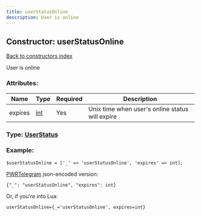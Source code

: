 ```yaml
---
title: userStatusOnline
description: User is online
---
```

## Constructor: userStatusOnline  
[Back to constructors index](index.md)



User is online

### Attributes:

| Name     |    Type       | Required | Description |
|----------|---------------|----------|-------------|
|expires|[int](../types/int.md) | Yes|Unix time when user's online status will expire|



### Type: [UserStatus](../types/UserStatus.md)


### Example:

```
$userStatusOnline = ['_' => 'userStatusOnline', 'expires' => int];
```  

[PWRTelegram](https://pwrtelegram.xyz) json-encoded version:

```
{"_": "userStatusOnline", "expires": int}
```


Or, if you're into Lua:  


```
userStatusOnline={_='userStatusOnline', expires=int}

```


